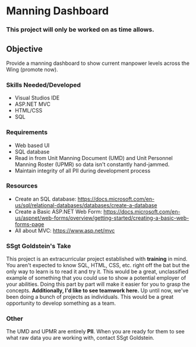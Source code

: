 # Manning Dashboard
### This project will only be worked on as time allows.
## Objective
Provide a manning dashboard to show current manpower levels across the Wing (promote now). 
### Skills Needed/Developed
- Visual Studios IDE
- ASP.NET MVC
- HTML/CSS
- SQL
### Requirements
- Web based UI
- SQL database
- Read in from Unit Manning Document (UMD) and Unit Personnel Manning Roster (UPMR) so data isn't constantly hand-jammed.
- Maintain integrity of all PII during development process
### Resources
- Create an SQL database: https://docs.microsoft.com/en-us/sql/relational-databases/databases/create-a-database
- Create a Basic ASP.NET Web Form: https://docs.microsoft.com/en-us/aspnet/web-forms/overview/getting-started/creating-a-basic-web-forms-page
- All about MVC: https://www.asp.net/mvc
### SSgt Goldstein's Take
This project is an extracurricular project established with <b>training</b> in mind. You aren't expected to know SQL, HTML, CSS, etc. right off the bat but the only way to learn is to read it and try it. This would be a great, unclassified example of something that you could use to show a potential employer of your abilities. Doing this part by part will make it easier for you to grasp the concepts. <B>Additionally, I'd like to see teamwork here.</B> Up until now, we've been doing a bunch of projects as individuals. This would be a great opportunity to develop something as a team.
### Other
The UMD and UPMR are entirely <B>PII</B>. When you are ready for them to see what raw data you are working with, contact SSgt Goldstein.
